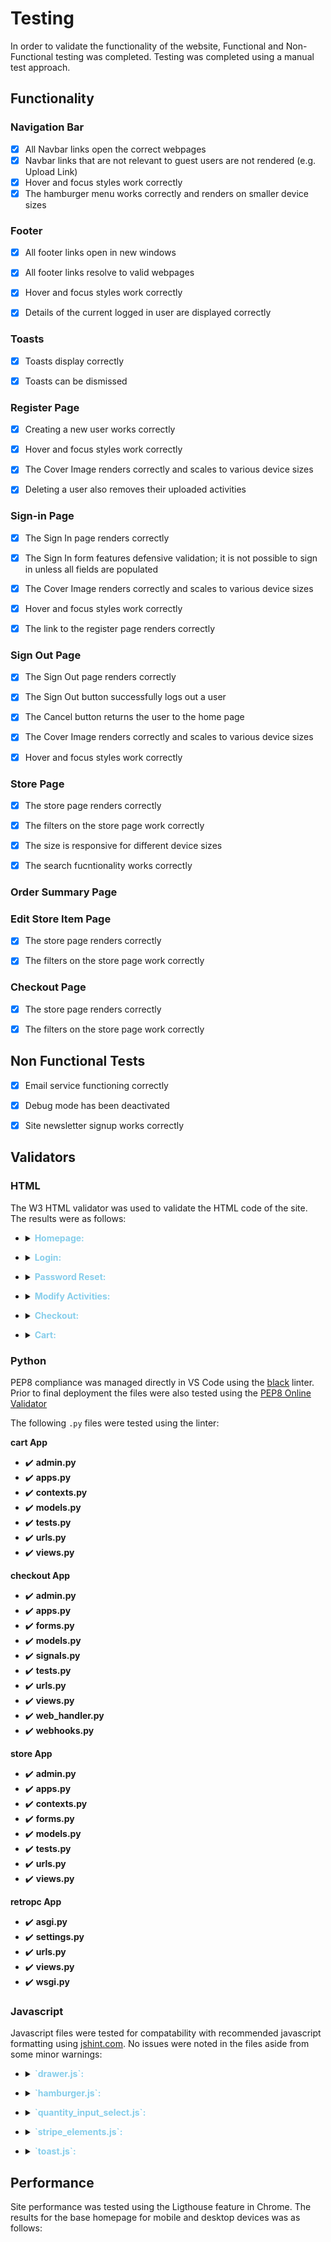 
# Testing

In order to validate the functionality of the website, Functional and Non-Functional testing was completed. Testing was completed using a manual test approach.

## Functionality

### Navigation Bar

 * [X] All Navbar links open the correct webpages
 * [X] Navbar links that are not relevant to guest users are not rendered (e.g. Upload Link)
 * [X] Hover and focus styles work correctly
 * [X] The hamburger menu works correctly and renders on smaller device sizes

### Footer

 * [X] All footer links open in new windows
 * [X] All footer links resolve to valid webpages
 * [X] Hover and focus styles work correctly
 * [X] Details of the current logged in user are displayed correctly


### Toasts
* [X] Toasts display correctly
* [X] Toasts can be dismissed


### Register Page

* [X] Creating a new user works correctly
* [X] Hover and focus styles work correctly
* [X] The Cover Image renders correctly and scales to various device sizes
* [X] Deleting a user also removes their uploaded activities


### Sign-in Page

* [X] The Sign In page renders correctly
* [X] The Sign In form features defensive validation; it is not possible to sign in unless all fields are populated
* [X] The Cover Image renders correctly and scales to various device sizes
* [X] Hover and focus styles work correctly
* [X] The link to the register page renders correctly


### Sign Out Page

* [X] The Sign Out page renders correctly
* [X] The Sign Out button successfully logs out a user
* [X] The Cancel button returns the user to the home page
* [X] The Cover Image renders correctly and scales to various device sizes
* [X] Hover and focus styles work correctly


### Store Page

* [X] The store page renders correctly
* [X] The filters on the store page work correctly
* [X] The size is responsive for different device sizes
* [X] The search fucntionality works correctly


### Order Summary Page


### Edit Store Item Page

* [X] The store page renders correctly
* [X] The filters on the store page work correctly



### Checkout Page

* [X] The store page renders correctly
* [X] The filters on the store page work correctly


## Non Functional Tests

* [X] Email service functioning correctly
* [X] Debug mode has been deactivated
* [X] Site newsletter signup works correctly


## Validators

### HTML

The W3 HTML validator was used to validate the HTML code of the site. The results were as follows:

- <details>
  <summary><strong style="color:skyblue">Homepage:</strong></summary>
  <img src="./docs/html-validation/html-homepage.png" alt="homepage"/>
</details>  

- <details>
  <summary><strong style="color:skyblue">Login:</strong></summary>
  <img src="./docs/html-validation/html-login.png" alt="Login"/>
</details>  

- <details>
  <summary><strong style="color:skyblue">Password Reset:</strong></summary>
  <img src="./docs/html-validation/html-password-reset.png" alt="Password Reset"/>
</details>  

- <details>
  <summary><strong style="color:skyblue">Modify Activities:</strong></summary>
  <img src="./docs/html-validation/html-activity-add.png" alt="Modify Activities"/>
</details>  

- <details>
  <summary><strong style="color:skyblue">Checkout:</strong></summary>
  <img src="./docs/html-validation/html-checkout.png" alt="Checkout"/>
</details>  

- <details>
  <summary><strong style="color:skyblue">Cart:</strong></summary>
  <img src="./docs/html-validation/html-cart.png" alt="Cart"/>
</details>  

### Python

PEP8 compliance was managed directly in VS Code using the [black](https://github.com/psf/black) linter. Prior to final deployment the files were also tested using the [PEP8 Online Validator](http://pep8online.com/)

The following `.py` files were tested using the linter:

**cart App**
* :heavy_check_mark: **admin.py**
* :heavy_check_mark: **apps.py**
* :heavy_check_mark: **contexts.py**
* :heavy_check_mark: **models.py**
* :heavy_check_mark: **tests.py**
* :heavy_check_mark: **urls.py**
* :heavy_check_mark: **views.py**

**checkout App**
* :heavy_check_mark: **admin.py**
* :heavy_check_mark: **apps.py**
* :heavy_check_mark: **forms.py**
* :heavy_check_mark: **models.py**
* :heavy_check_mark: **signals.py**
* :heavy_check_mark: **tests.py**
* :heavy_check_mark: **urls.py**
* :heavy_check_mark: **views.py**
* :heavy_check_mark: **web_handler.py**
* :heavy_check_mark: **webhooks.py**

**store App**
* :heavy_check_mark: **admin.py**
* :heavy_check_mark: **apps.py**
* :heavy_check_mark: **contexts.py**
* :heavy_check_mark: **forms.py**
* :heavy_check_mark: **models.py**
* :heavy_check_mark: **tests.py**
* :heavy_check_mark: **urls.py**
* :heavy_check_mark: **views.py**

**retropc App**
* :heavy_check_mark: **asgi.py**
* :heavy_check_mark: **settings.py**
* :heavy_check_mark: **urls.py**
* :heavy_check_mark: **views.py**
* :heavy_check_mark: **wsgi.py**

### Javascript

Javascript files were tested for compatability with recommended javascript formatting using [jshint.com](jshint.com). No issues were noted in the files aside from some minor warnings:


- <details>
  <summary><strong style="color:skyblue">`drawer.js`:</strong></summary>
  <img src="./docs/jshint/jshint-drawer.png" alt="jshint drawer"/>
</details>  

- <details>
  <summary><strong style="color:skyblue">`hamburger.js`:</strong></summary>
  <img src="./docs/jshint/jshint-hamburger.png" alt="jshint hamburger"/>
</details>  

- <details>
  <summary><strong style="color:skyblue">`quantity_input_select.js`:</strong></summary>
  <img src="./docs/jshint/jshint-quantity_select.png" alt="jshint quantity select"/>
</details>  

- <details>
  <summary><strong style="color:skyblue">`stripe_elements.js`:</strong></summary>
  <img src="./docs/jshint/jshint-stripe.png" alt="jshint stripe"/>
</details>  

- <details>
  <summary><strong style="color:skyblue">`toast.js`:</strong></summary>
  <img src="./docs/jshint/jshint-toast.png" alt="jshint toast"/>
</details>  

## Performance

Site performance was tested using the Ligthouse feature in Chrome. The results for the base homepage for mobile and desktop devices was as follows: